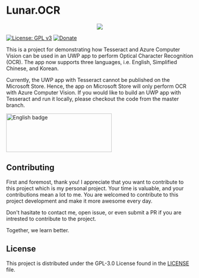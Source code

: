 # Lunar.OCR

<div align="center">
    <img src="https://gclstorage.blob.core.windows.net/images/Lunar.OCR-banner.png" />
</div>

[![License: GPL v3](https://img.shields.io/badge/License-GPLv3-blue.svg)](https://www.gnu.org/licenses/gpl-3.0)
[![Donate](https://img.shields.io/badge/$-donate-ff69b4.svg)](https://www.buymeacoffee.com/chunlin)

This is a project for demonstrating how Tesseract and Azure Computer Vision can be used in an UWP app to perform Optical Character Recognition (OCR). 
The app now supports three languages, i.e. English, Simplified Chinese, and Korean.

Currently, the UWP app with Tesseract cannot be published on the Microsoft Store. Hence, the app on Microsoft Store will only perform OCR with
Azure Computer Vision. If you would like to build an UWP app with Tesseract and run it locally, please checkout the code from the master branch.

<a href='//www.microsoft.com/store/apps/9p1kxg6tvksn?cid=storebadge&ocid=badge'><img src='https://developer.microsoft.com/store/badges/images/English_get-it-from-MS.png' alt='English badge' style='width: 284px; height: 104px;'/></a>

## Contributing ##
First and foremost, thank you! I appreciate that you want to contribute to this project which is my personal project. Your time is valuable, and your contributions mean a lot to me. You are welcomed to contribute to this project development and make it more awesome every day.

Don't hasitate to contact me, open issue, or even submit a PR if you are intrested to contribute to the project.

Together, we learn better.

## License ##

This project is distributed under the GPL-3.0 License found in the [LICENSE](./LICENSE) file.
